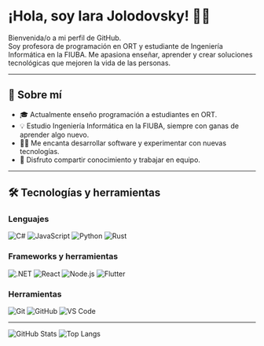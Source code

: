 # ¡Hola, soy Iara Jolodovsky! 👩‍💻

Bienvenida/o a mi perfil de GitHub.  
Soy profesora de programación en ORT y estudiante de Ingeniería Informática en la FIUBA. Me apasiona enseñar, aprender y crear soluciones tecnológicas que mejoren la vida de las personas.

---

## 🚀 Sobre mí

- 🎓 Actualmente enseño programación a estudiantes en ORT.
- 💡 Estudio Ingeniería Informática en la FIUBA, siempre con ganas de aprender algo nuevo.
- 👩‍💻 Me encanta desarrollar software y experimentar con nuevas tecnologías.
- 🤝 Disfruto compartir conocimiento y trabajar en equipo.

---

## 🛠 Tecnologías y herramientas

### Lenguajes
![C#](https://img.shields.io/badge/C%23-239120?style=for-the-badge&logo=c-sharp&logoColor=white)
![JavaScript](https://img.shields.io/badge/JavaScript-F7DF1E?style=for-the-badge&logo=javascript&logoColor=black)
![Python](https://img.shields.io/badge/Python-3776AB?style=for-the-badge&logo=python&logoColor=white)
![Rust](https://img.shields.io/badge/Rust-000000?style=for-the-badge&logo=rust&logoColor=white)

### Frameworks y herramientas
![.NET](https://img.shields.io/badge/.NET-512BD4?style=for-the-badge&logo=dotnet&logoColor=white)
![React](https://img.shields.io/badge/React-20232A?style=for-the-badge&logo=react&logoColor=61DAFB)
![Node.js](https://img.shields.io/badge/Node.js-339933?style=for-the-badge&logo=nodedotjs&logoColor=white)
![Flutter](https://img.shields.io/badge/Flutter-02569B?style=for-the-badge&logo=flutter&logoColor=white)

### Herramientas
![Git](https://img.shields.io/badge/Git-F05032?style=for-the-badge&logo=git&logoColor=white)
![GitHub](https://img.shields.io/badge/GitHub-181717?style=for-the-badge&logo=github&logoColor=white)
![VS Code](https://img.shields.io/badge/VS%20Code-007ACC?style=for-the-badge&logo=visual-studio-code&logoColor=white)

---

![GitHub Stats](https://github-readme-stats.vercel.app/api?username=ijolodovsky&show_icons=true&theme=radical)
![Top Langs](https://github-readme-stats.vercel.app/api/top-langs/?username=ijolodovsky&layout=compact)
